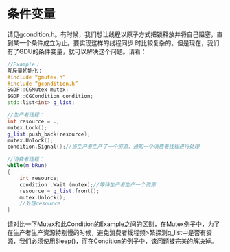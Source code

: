 # 条件变量

请见gcondition.h。有时候，我们想让线程以原子方式把锁释放并将自己阻塞，直到某一个条件成立为止。要实现这样的线程同步
时比较复杂的。但是现在，我们有了GDU的条件变量，就可以解决这个问题。请看：

```cpp
//Example：
互斥量初始化：
#include “gmutex.h”
#include “gcondition.h”
SGDP::CGMutex mutex;
SGDP::CGCondition condition;
std::list<int> g_list;

//生产者线程：
int resource = …;
mutex.Lock();
g_list.push_back(resource);
mutex.Unlock();
condition.Signal();//当生产者生产了一个资源，通知一个消费者线程进行处理

//消费者线程：
while(m_bRun)
{
    int resource;
    condition .Wait (mutex);//等待生产者生产一个资源
    resource = g_list.front();
    mutex.Unlock();
    //处理resource
}
```

请对比一下Mutex和此Condition的Example之间的区别，在Mutex例子中，为了在生产者生产资源特别慢的时候，避免消费者线程频>繁探测g_list中是否有资源，我们必须使用Sleep()，而在Condition的例子中，该问题被完美的解决掉。
